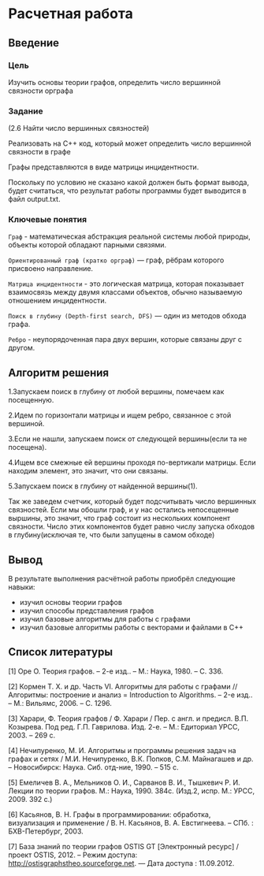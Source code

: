 # Расчетная работа 


## Введение

### Цель

Изучить основы теории графов, определить число вершинной связности орграфа

### Задание
(2.6 Найти число вершинных связностей)

Реализовать на C++ код, который может определить число вершинной связности в графе

Графы представляются в виде матрицы инцидентности.

Поскольку по условию не сказано какой должен быть формат вывода, будет считаться, что результат работы программы будет выводится в файл output.txt.


### Ключевые понятия
`Граф` - математическая абстракция реальной системы любой природы, объекты которой обладают парными связями.

`Ориентированный граф (кратко орграф)` — граф, рёбрам которого присвоено направление.

 `Матрица инцидентности` - это логическая матрица, которая показывает взаимосвязь между двумя классами объектов, обычно называемую отношением инцидентности.

 `Поиск в глубину (Depth-first search, DFS)` — один из методов обхода графа.

 `Ребро` - неупорядоченная пара двух вершин, которые связаны друг с другом.

 ## Алгоритм решения

1.Запускаем поиск в глубину от любой вершины, помечаем как посещенную.

2.Идем по горизонтали матрицы и ищем ребро, связанное с этой вершиной.

3.Если не нашли, запускаем поиск от следующей вершины(если та не посещена).

4.Ищем все смежные ей вершины проходя по-вертикали матрицы. Если находим элемент, это значит, что они связаны. 

5.Запускаем поиск в глубину от найденной вершины(1). 

Так же заведем счетчик, который будет подсчитывать число вершинных связностей. Если мы обошли граф, и у нас остались непосещенные выршины, это значит, что граф состоит из нескольких компонент связности. Число этих компонентов будет равно числу запуска обходов в глубину(исключая те, что были запущены в самом обходе)

 ## Вывод
 
В результате выполнения расчётной работы приобрёл следующие навыки:
- изучил основы теории графов
- изучил способы представления графов
- изучил базовые алгоритмы для работы с графами
- изучил базовые алгоритмы работы с векторами и файлами в C++

## Список литературы
[1] Оре О. Теория графов. – 2-е изд.. – М.: Наука, 1980. – С. 336.

[2] Кормен Т. Х. и др. Часть VI. Алгоритмы для работы с графами // Алгоритмы: построение
и анализ = Introduction to Algorithms. – 2-е изд.. – М.: Вильямс, 2006. – С. 1296.

[3] Харари, Ф. Теория графов / Ф. Харари / Пер. с англ. и предисл. В.П. Козырева. Под ред.
Г.П. Гаврилова. Изд. 2-е. – М.: Едиториал УРСС, 2003. – 269 с.

[4] Нечипуренко, М. И. Алгоритмы и программы решения задач на графах и сетях / М.И.
Нечипуренко, В.К. Попков, С.М. Майнагашев и др. – Новосибирск: Наука. Сиб. отд-ние,
1990. – 515 с.

[5] Емеличев В. А., Мельников О. И., Сарванов В. И., Тышкевич Р. И. Лекции по теории
графов. М.: Наука, 1990. 384с. (Изд.2, испр. М.: УРСС, 2009. 392 с.)

[6] Касьянов, В. Н. Графы в программировании: обработка, визуализация и применение / В.
Н. Касьянов, В. А. Евстигнеева. – СПб. : БХВ-Петербург, 2003.

[7] База знаний по теории графов OSTIS GT [Электронный ресурс] / проект OSTIS, 2012. –
Режим доступа: http://ostisgraphstheo.sourceforge.net. — Дата доступа : 11.09.2012.
